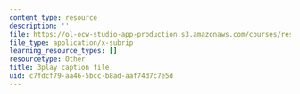 ```yaml
---
content_type: resource
description: ''
file: https://ol-ocw-studio-app-production.s3.amazonaws.com/courses/res-18-006-calculus-revisited-single-variable-calculus-fall-2010/c7fdcf79aa465bccb8adaaf74d7c7e5d_w_JWcGLiifU.vtt
file_type: application/x-subrip
learning_resource_types: []
resourcetype: Other
title: 3play caption file
uid: c7fdcf79-aa46-5bcc-b8ad-aaf74d7c7e5d
---
```

